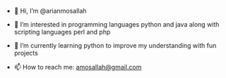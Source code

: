 - 👋 Hi, I’m @arianmosallah
- 👀 I’m interested in programming languages python and java along with scripting languages perl and php
- 🌱 I’m currently learning python to improve my understanding with fun projects

- 📫 How to reach me: amosallah@gmail.com

<!---
arianmosallah/arianmosallah is a ✨ special ✨ repository because its `README.md` (this file) appears on your GitHub profile.
You can click the Preview link to take a look at your changes.
--->
